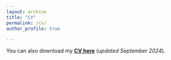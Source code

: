 ```yaml
---
layout: archive
title: "CV"
permalink: /cv/
author_profile: true

---
```


You can also download my [**CV here**](../files/Pan_Chen_CV.pdf) (*updated September 2024*).


<object data="../files/Pan_Chen_CV.pdf" width="1000" height="1000" type='application/pdf'></object>
